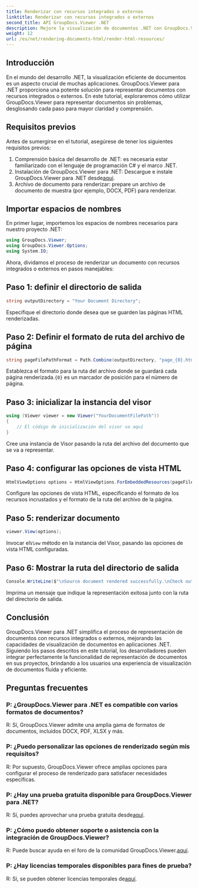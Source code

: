 ```yaml
---
title: Renderizar con recursos integrados o externos
linktitle: Renderizar con recursos integrados o externos
second_title: API GroupDocs.Viewer .NET
description: Mejore la visualización de documentos .NET con GroupDocs.Viewer para una representación perfecta. Siga nuestro tutorial para una integración eficiente y una experiencia de usuario superior.
weight: 12
url: /es/net/rendering-documents-html/render-html-resources/
---
```

## Introducción

En el mundo del desarrollo .NET, la visualización eficiente de documentos es un aspecto crucial de muchas aplicaciones. GroupDocs.Viewer para .NET proporciona una potente solución para representar documentos con recursos integrados o externos. En este tutorial, exploraremos cómo utilizar GroupDocs.Viewer para representar documentos sin problemas, desglosando cada paso para mayor claridad y comprensión.

## Requisitos previos

Antes de sumergirse en el tutorial, asegúrese de tener los siguientes requisitos previos:

1. Comprensión básica del desarrollo de .NET: es necesaria estar familiarizado con el lenguaje de programación C# y el marco .NET.
2.  Instalación de GroupDocs.Viewer para .NET: Descargue e instale GroupDocs.Viewer para .NET desde[aquí](https://releases.groupdocs.com/viewer/net/).
3. Archivo de documento para renderizar: prepare un archivo de documento de muestra (por ejemplo, DOCX, PDF) para renderizar.

## Importar espacios de nombres

En primer lugar, importemos los espacios de nombres necesarios para nuestro proyecto .NET:

```csharp
using GroupDocs.Viewer;
using GroupDocs.Viewer.Options;
using System.IO;
```

Ahora, dividamos el proceso de renderizar un documento con recursos integrados o externos en pasos manejables:

## Paso 1: definir el directorio de salida

```csharp
string outputDirectory = "Your Document Directory";
```

Especifique el directorio donde desea que se guarden las páginas HTML renderizadas.

## Paso 2: Definir el formato de ruta del archivo de página

```csharp
string pageFilePathFormat = Path.Combine(outputDirectory, "page_{0}.html");
```

Establezca el formato para la ruta del archivo donde se guardará cada página renderizada.`{0}` es un marcador de posición para el número de página.

## Paso 3: inicializar la instancia del visor

```csharp
using (Viewer viewer = new Viewer("YourDocumentFilePath"))
{
    // El código de inicialización del visor va aquí
}
```

Cree una instancia de Visor pasando la ruta del archivo del documento que se va a representar.

## Paso 4: configurar las opciones de vista HTML

```csharp
HtmlViewOptions options = HtmlViewOptions.ForEmbeddedResources(pageFilePathFormat);
```

Configure las opciones de vista HTML, especificando el formato de los recursos incrustados y el formato de la ruta del archivo de la página.

## Paso 5: renderizar documento

```csharp
viewer.View(options);
```

 Invocar el`View` método en la instancia del Visor, pasando las opciones de vista HTML configuradas.

## Paso 6: Mostrar la ruta del directorio de salida

```csharp
Console.WriteLine($"\nSource document rendered successfully.\nCheck output in: {outputDirectory}");
```

Imprima un mensaje que indique la representación exitosa junto con la ruta del directorio de salida.

## Conclusión

GroupDocs.Viewer para .NET simplifica el proceso de representación de documentos con recursos integrados o externos, mejorando las capacidades de visualización de documentos en aplicaciones .NET. Siguiendo los pasos descritos en este tutorial, los desarrolladores pueden integrar perfectamente la funcionalidad de representación de documentos en sus proyectos, brindando a los usuarios una experiencia de visualización de documentos fluida y eficiente.

## Preguntas frecuentes

### P: ¿GroupDocs.Viewer para .NET es compatible con varios formatos de documentos?

R: Sí, GroupDocs.Viewer admite una amplia gama de formatos de documentos, incluidos DOCX, PDF, XLSX y más.

### P: ¿Puedo personalizar las opciones de renderizado según mis requisitos?

R: Por supuesto, GroupDocs.Viewer ofrece amplias opciones para configurar el proceso de renderizado para satisfacer necesidades específicas.

### P: ¿Hay una prueba gratuita disponible para GroupDocs.Viewer para .NET?

 R: Sí, puedes aprovechar una prueba gratuita desde[aquí](https://releases.groupdocs.com/).

### P: ¿Cómo puedo obtener soporte o asistencia con la integración de GroupDocs.Viewer?

 R: Puede buscar ayuda en el foro de la comunidad GroupDocs.Viewer.[aquí](https://forum.groupdocs.com/c/viewer/9).

### P: ¿Hay licencias temporales disponibles para fines de prueba?

 R: Sí, se pueden obtener licencias temporales de[aquí](https://purchase.groupdocs.com/temporary-license/).